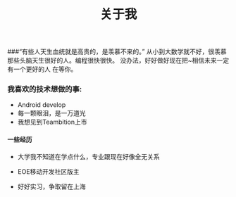 ﻿---
layout: page
title: 关于我
tags: [about, Jekyll, theme, responsive]
modified: 2014-08-08T20:53:07.573882-04:00
comments: false
image:
  feature: sample-image-2.jpg
  
---

###“有些人天生血统就是高贵的，是羡慕不来的。”
从小到大数学就不好，很羡慕那些头脑天生很好的人。编程很快很快。
没办法，好好做好现在把~相信未来一定有一个更好的人
在等你。


### 我喜欢的技术想做的事:

* Android develop
* 每一颗眼泪，是一万道光
* 我想见到Teambition上市



#### 一些经历
* 大学我不知道在学点什么，专业跟现在好像全无关系

* EOE移动开发社区版主

* 好好实习，争取留在上海


